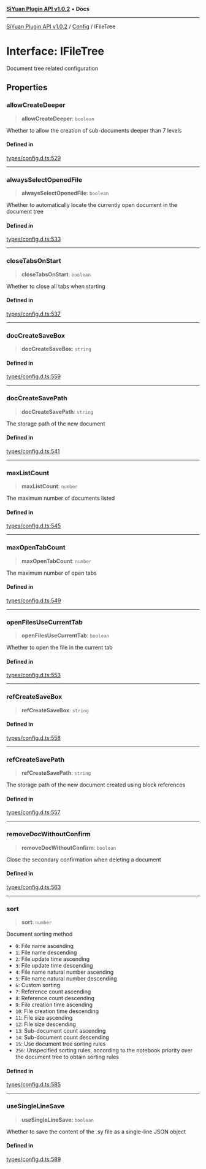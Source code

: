 [**SiYuan Plugin API v1.0.2**](../../../README.md) • **Docs**

---

[SiYuan Plugin API v1.0.2](../../../README.md) / [Config](../README.md) / IFileTree

# Interface: IFileTree

Document tree related configuration

## Properties

### allowCreateDeeper

> **allowCreateDeeper**: `boolean`

Whether to allow the creation of sub-documents deeper than 7 levels

#### Defined in

[types/config.d.ts:529](https://github.com/siyuan-note/petal/tree/main/types/config.d.ts#L529)

---

### alwaysSelectOpenedFile

> **alwaysSelectOpenedFile**: `boolean`

Whether to automatically locate the currently open document in the document tree

#### Defined in

[types/config.d.ts:533](https://github.com/siyuan-note/petal/tree/main/types/config.d.ts#L533)

---

### closeTabsOnStart

> **closeTabsOnStart**: `boolean`

Whether to close all tabs when starting

#### Defined in

[types/config.d.ts:537](https://github.com/siyuan-note/petal/tree/main/types/config.d.ts#L537)

---

### docCreateSaveBox

> **docCreateSaveBox**: `string`

#### Defined in

[types/config.d.ts:559](https://github.com/siyuan-note/petal/tree/main/types/config.d.ts#L559)

---

### docCreateSavePath

> **docCreateSavePath**: `string`

The storage path of the new document

#### Defined in

[types/config.d.ts:541](https://github.com/siyuan-note/petal/tree/main/types/config.d.ts#L541)

---

### maxListCount

> **maxListCount**: `number`

The maximum number of documents listed

#### Defined in

[types/config.d.ts:545](https://github.com/siyuan-note/petal/tree/main/types/config.d.ts#L545)

---

### maxOpenTabCount

> **maxOpenTabCount**: `number`

The maximum number of open tabs

#### Defined in

[types/config.d.ts:549](https://github.com/siyuan-note/petal/tree/main/types/config.d.ts#L549)

---

### openFilesUseCurrentTab

> **openFilesUseCurrentTab**: `boolean`

Whether to open the file in the current tab

#### Defined in

[types/config.d.ts:553](https://github.com/siyuan-note/petal/tree/main/types/config.d.ts#L553)

---

### refCreateSaveBox

> **refCreateSaveBox**: `string`

#### Defined in

[types/config.d.ts:558](https://github.com/siyuan-note/petal/tree/main/types/config.d.ts#L558)

---

### refCreateSavePath

> **refCreateSavePath**: `string`

The storage path of the new document created using block references

#### Defined in

[types/config.d.ts:557](https://github.com/siyuan-note/petal/tree/main/types/config.d.ts#L557)

---

### removeDocWithoutConfirm

> **removeDocWithoutConfirm**: `boolean`

Close the secondary confirmation when deleting a document

#### Defined in

[types/config.d.ts:563](https://github.com/siyuan-note/petal/tree/main/types/config.d.ts#L563)

---

### sort

> **sort**: `number`

Document sorting method

- `0`: File name ascending
- `1`: File name descending
- `2`: File update time ascending
- `3`: File update time descending
- `4`: File name natural number ascending
- `5`: File name natural number descending
- `6`: Custom sorting
- `7`: Reference count ascending
- `8`: Reference count descending
- `9`: File creation time ascending
- `10`: File creation time descending
- `11`: File size ascending
- `12`: File size descending
- `13`: Sub-document count ascending
- `14`: Sub-document count descending
- `15`: Use document tree sorting rules
- `256`: Unspecified sorting rules, according to the notebook priority over the document
  tree to obtain sorting rules

#### Defined in

[types/config.d.ts:585](https://github.com/siyuan-note/petal/tree/main/types/config.d.ts#L585)

---

### useSingleLineSave

> **useSingleLineSave**: `boolean`

Whether to save the content of the .sy file as a single-line JSON object

#### Defined in

[types/config.d.ts:589](https://github.com/siyuan-note/petal/tree/main/types/config.d.ts#L589)
